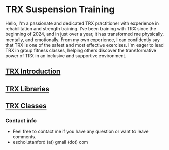 # TRX Suspension Training

Hello, I'm a passionate and dedicated TRX practitioner with experience in rehabilitation and strength training. I’ve been training with TRX since the beginning of 2024, and in just over a year, it has transformed me physically, mentally, and emotionally. From my own experience, I can confidently say that TRX is one of the safest and most effective exercises. I'm eager to lead TRX in group fitness classes, helping others discover the transformative power of TRX in an inclusive and supportive environment.

## [TRX Introduction](/trx/trx_introduction.md)
## [TRX Libraries](/trx/trx_libraries.md)
## [TRX Classes](/trx/trx_classes.md)

### Contact info
- Feel free to contact me if you have any question or want to leave comments. 
- eschoi.stanford (at) gmail (dot) com
